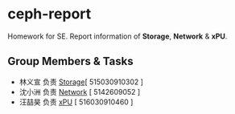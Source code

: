 ﻿# ceph-report
Homework for SE. Report information of **Storage**, **Network** & **xPU**.
## Group Members & Tasks
- 林义宣 负责 [Storage](./Storage.md)[ 515030910302 ]
- 沈小洲 负责 [Network](./network.md) [ 5142609052 ]
- 汪喆昊 负责 [xPU](./xPU.md) [ 516030910460 ]
